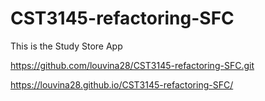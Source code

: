 # CST3145-refactoring-SFC
This is the Study Store App

https://github.com/louvina28/CST3145-refactoring-SFC.git

https://louvina28.github.io/CST3145-refactoring-SFC/
